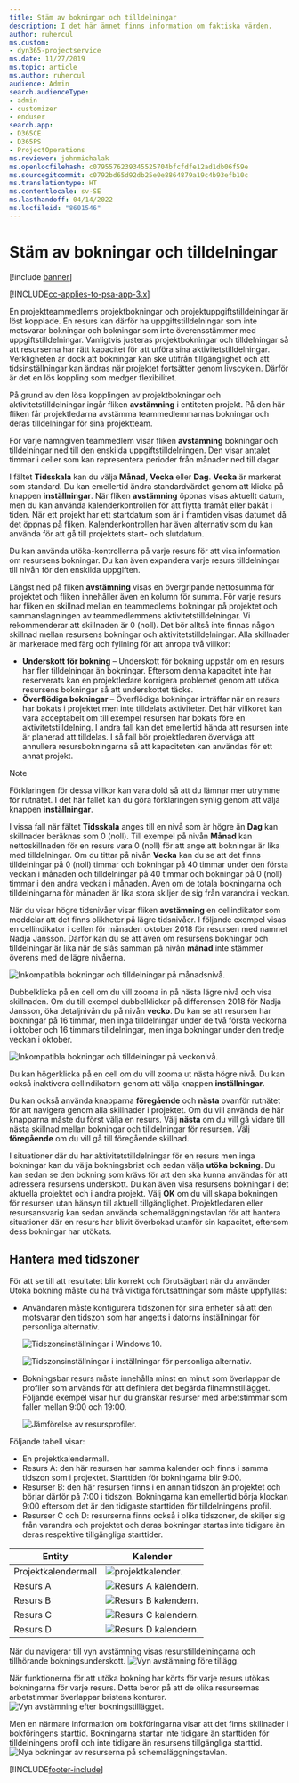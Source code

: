 ```yaml
---
title: Stäm av bokningar och tilldelningar
description: I det här ämnet finns information om faktiska värden.
author: ruhercul
ms.custom:
- dyn365-projectservice
ms.date: 11/27/2019
ms.topic: article
ms.author: ruhercul
audience: Admin
search.audienceType:
- admin
- customizer
- enduser
search.app:
- D365CE
- D365PS
- ProjectOperations
ms.reviewer: johnmichalak
ms.openlocfilehash: c0795576239345525704bfcfdfe12ad1db06f59e
ms.sourcegitcommit: c0792bd65d92db25e0e8864879a19c4b93efb10c
ms.translationtype: HT
ms.contentlocale: sv-SE
ms.lasthandoff: 04/14/2022
ms.locfileid: "8601546"
---
```

# <a name="reconcile-bookings-and-assignments"></a>Stäm av bokningar och tilldelningar

[!include [banner](../includes/psa-now-project-operations.md)]

[!INCLUDE[cc-applies-to-psa-app-3.x](../includes/cc-applies-to-psa-app-3x.md)]

En projektteammedlems projektbokningar och projektuppgiftstilldelningar är löst kopplade. En resurs kan därför ha uppgiftstilldelningar som inte motsvarar bokningar och bokningar som inte överensstämmer med uppgiftstilldelningar. Vanligtvis justeras projektbokningar och tilldelningar så att resurserna har rätt kapacitet för att utföra sina aktivitetstilldelningar. Verkligheten är dock att bokningar kan ske utifrån tillgänglighet och att tidsinställningar kan ändras när projektet fortsätter genom livscykeln. Därför är det en lös koppling som medger flexibilitet.

På grund av den lösa kopplingen av projektbokningar och aktivitetstilldelningar ingår fliken **avstämning** i entiteten projekt. På den här fliken får projektledarna avstämma teammedlemmarnas bokningar och deras tilldelningar för sina projektteam.

För varje namngiven teammedlem visar fliken **avstämning** bokningar och tilldelningar ned till den enskilda uppgiftstilldelningen. Den visar antalet timmar i celler som kan representera perioder från månader ned till dagar.

I fältet **Tidsskala** kan du välja **Månad**, **Vecka** eller **Dag**. **Vecka** är markerat som standard. Du kan emellertid ändra standardvärdet genom att klicka på knappen **inställningar**. När fliken **avstämning** öppnas visas aktuellt datum, men du kan använda kalenderkontrollen för att flytta framåt eller bakåt i tiden. När ett projekt har ett startdatum som är i framtiden visas datumet då det öppnas på fliken. Kalenderkontrollen har även alternativ som du kan använda för att gå till projektets start- och slutdatum.

Du kan använda utöka-kontrollerna på varje resurs för att visa information om resursens bokningar. Du kan även expandera varje resurs tilldelningar till nivån för den enskilda uppgiften.

Längst ned på fliken **avstämning** visas en övergripande nettosumma för projektet och fliken innehåller även en kolumn för summa. För varje resurs har fliken en skillnad mellan en teammedlems bokningar på projektet och sammanslagningen av teammedlemmens aktivitetstilldelningar. Vi rekommenderar att skillnaden är 0 (noll). Det bör alltså inte finnas någon skillnad mellan resursens bokningar och aktivitetstilldelningar. Alla skillnader är markerade med färg och fyllning för att anropa två villkor:

- **Underskott för bokning** – Underskott för bokning uppstår om en resurs har fler tilldelningar än bokningar. Eftersom denna kapacitet inte har reserverats kan en projektledare korrigera problemet genom att utöka resursens bokningar så att underskottet täcks.
- **Överflödiga bokningar** – Överflödiga bokningar inträffar när en resurs har bokats i projektet men inte tilldelats aktiviteter. Det här villkoret kan vara acceptabelt om till exempel resursen har bokats före en aktivitetstilldelning. I andra fall kan det emellertid hända att resursen inte är planerad att tilldelas. I så fall bör projektledaren överväga att annullera resursbokningarna så att kapaciteten kan användas för ett annat projekt.

> [!NOTE]
> Förklaringen för dessa villkor kan vara dold så att du lämnar mer utrymme för rutnätet. I det här fallet kan du göra förklaringen synlig genom att välja knappen **inställningar**.

I vissa fall när fältet **Tidsskala** anges till en nivå som är högre än **Dag** kan skillnader beräknas som 0 (noll). Till exempel på nivån **Månad** kan nettoskillnaden för en resurs vara 0 (noll) för att ange att bokningar är lika med tilldelningar. Om du tittar på nivån **Vecka** kan du se att det finns tilldelningar på 0 (noll) timmar och bokningar på 40 timmar under den första veckan i månaden och tilldelningar på 40 timmar och bokningar på 0 (noll) timmar i den andra veckan i månaden. Även om de totala bokningarna och tilldelningarna för månaden är lika stora skiljer de sig från varandra i veckan.

När du visar högre tidsnivåer visar fliken **avstämning** en cellindikator som meddelar att det finns olikheter på lägre tidsnivåer. I följande exempel visas en cellindikator i cellen för månaden oktober 2018 för resursen med namnet Nadja Jansson. Därför kan du se att även om resursens bokningar och tilldelningar är lika när de slås samman på nivån **månad** inte stämmer överens med de lägre nivåerna.

![Inkompatibla bokningar och tilldelningar på månadsnivå.](media/reconcile-assignments-01.JPG)

Dubbelklicka på en cell om du vill zooma in på nästa lägre nivå och visa skillnaden. Om du till exempel dubbelklickar på differensen 2018 för Nadja Jansson, öka detaljnivån du på nivån **vecko**. Du kan se att resursen har bokningar på 16 timmar, men inga tilldelningar under de två första veckorna i oktober och 16 timmars tilldelningar, men inga bokningar under den tredje veckan i oktober.

![Inkompatibla bokningar och tilldelningar på veckonivå.](media/reconcile-assignments-02.JPG)

Du kan högerklicka på en cell om du vill zooma ut nästa högre nivå. Du kan också inaktivera cellindikatorn genom att välja knappen **inställningar**. 

Du kan också använda knapparna **föregående** och **nästa** ovanför rutnätet för att navigera genom alla skillnader i projektet. Om du vill använda de här knapparna måste du först välja en resurs. Välj **nästa** om du vill gå vidare till nästa skillnad mellan bokningar och tilldelningar för resursen. Välj **föregående** om du vill gå till föregående skillnad.

I situationer där du har aktivitetstilldelningar för en resurs men inga bokningar kan du välja bokningsbrist och sedan välja **utöka bokning**. Du kan sedan se den bokning som krävs för att den ska kunna användas för att adressera resursens underskott. Du kan även visa resursens bokningar i det aktuella projektet och i andra projekt. Välj **OK** om du vill skapa bokningen för resursen utan hänsyn till aktuell tillgänglighet. Projektledaren eller resursansvarig kan sedan använda schemaläggningstavlan för att hantera situationer där en resurs har blivit överbokad utanför sin kapacitet, eftersom dess bokningar har utökats.

## <a name="managing-with-time-zones"></a>Hantera med tidszoner
För att se till att resultatet blir korrekt och förutsägbart när du använder Utöka bokning måste du ha två viktiga förutsättningar som måste uppfyllas:  

- Användaren måste konfigurera tidszonen för sina enheter så att den motsvarar den tidszon som har angetts i datorns inställningar för personliga alternativ.
 
  ![Tidszonsinställningar i Windows 10.](media/reconcile-assignments-03.png)

  ![Tidszonsinställningar i inställningar för personliga alternativ.](media/reconcile-assignments-04.png)
 
- Bokningsbar resurs måste innehålla minst en minut som överlappar de profiler som används för att definiera det begärda filnamnstillägget. Följande exempel visar hur du granskar resurser med arbetstimmar som faller mellan 9:00 och 19:00. 

  ![Jämförelse av resursprofiler.](media/reconcile-assignments-05.png)

Följande tabell visar:

- En projektkalendermall.
- Resurs A: den här resursen har samma kalender och finns i samma tidszon som i projektet. Starttiden för bokningarna blir 9:00.
- Resurser B: den här resursen finns i en annan tidszon än projektet och börjar därför på 7:00 i tidszon. Bokningarna kan emellertid börja klockan 9:00 eftersom det är den tidigaste starttiden för tilldelningens profil.
- Resurser C och D: resurserna finns också i olika tidszoner, de skiljer sig från varandra och projektet och deras bokningar startas inte tidigare än deras respektive tillgängliga starttider.

|Entity  |Kalender  |
|-|-|
|Projektkalendermall   | ![projektkalender.](media/reconcile-assignments-06.png) |
|Resurs A  | ![Resurs A kalendern.](media/reconcile-assignments-06.png) |
|Resurs B  |  ![Resurs B kalendern.](media/reconcile-assignments-07.png) |
|Resurs C  |  ![Resurs C kalendern.](media/reconcile-assignments-08.png) |
|Resurs D  | ![Resurs D kalendern.](media/reconcile-assignments-09.png)  |
 
När du navigerar till vyn avstämning visas resurstilldelningarna och tillhörande bokningsunderskott.
 ![Vyn avstämning före tillägg.](media/reconcile-assignments-10.png)

När funktionerna för att utöka bokning har körts för varje resurs utökas bokningarna för varje resurs. Detta beror på att de olika resursernas arbetstimmar överlappar bristens konturer.
 ![Vyn avstämning efter bokningstillägget.](media/reconcile-assignments-11.png) 

Men en närmare information om bokföringarna visar att det finns skillnader i bokföringens starttid. Bokningarna startar inte tidigare än starttiden för tilldelningens profil och inte tidigare än resursens tillgängliga starttid.
 ![Nya bokningar av resurserna på schemaläggningstavlan.](media/reconcile-assignments-12.png)


[!INCLUDE[footer-include](../includes/footer-banner.md)]
